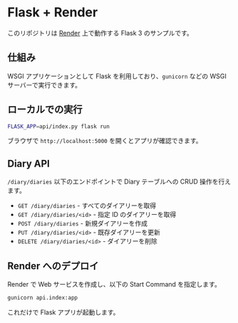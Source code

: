 # Flask + Render

このリポジトリは [Render](https://render.com/) 上で動作する Flask 3 のサンプルです。

## 仕組み

WSGI アプリケーションとして Flask を利用しており、`gunicorn` などの WSGI サーバーで実行できます。

## ローカルでの実行

```bash
FLASK_APP=api/index.py flask run
```

ブラウザで `http://localhost:5000` を開くとアプリが確認できます。

## Diary API

`/diary/diaries` 以下のエンドポイントで Diary テーブルへの CRUD 操作を行えます。

- `GET /diary/diaries` - すべてのダイアリーを取得
- `GET /diary/diaries/<id>` - 指定 ID のダイアリーを取得
- `POST /diary/diaries` - 新規ダイアリーを作成
- `PUT /diary/diaries/<id>` - 既存ダイアリーを更新
- `DELETE /diary/diaries/<id>` - ダイアリーを削除

## Render へのデプロイ

Render で Web サービスを作成し、以下の Start Command を指定します。

```bash
gunicorn api.index:app
```

これだけで Flask アプリが起動します。
